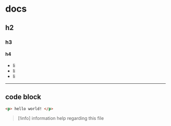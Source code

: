 # docs

## h2

### h3

#### h4

- li
- li
- li

---

## code block

```html
<p> hello world! </p>
```

>[!info] information
>help regarding this file

